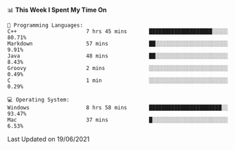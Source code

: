 
<!--START_SECTION:waka-->
📊 **This Week I Spent My Time On** 

```text
💬 Programming Languages: 
C++                      7 hrs 45 mins       ████████████████████░░░░░   80.71% 
Markdown                 57 mins             ██░░░░░░░░░░░░░░░░░░░░░░░   9.91% 
Java                     48 mins             ██░░░░░░░░░░░░░░░░░░░░░░░   8.43% 
Groovy                   2 mins              ░░░░░░░░░░░░░░░░░░░░░░░░░   0.49% 
C                        1 min               ░░░░░░░░░░░░░░░░░░░░░░░░░   0.29%

💻 Operating System: 
Windows                  8 hrs 58 mins       ███████████████████████░░   93.47% 
Mac                      37 mins             █░░░░░░░░░░░░░░░░░░░░░░░░   6.53%

```


 Last Updated on 19/06/2021
<!--END_SECTION:waka-->
